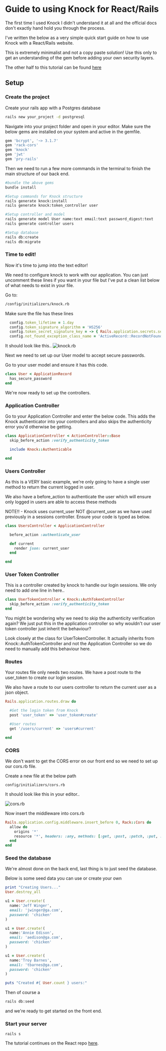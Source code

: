 # Guide to using Knock for React/Rails

The first time I used Knock I didn't understand it at all and the official docs don't exactly hand hold you through the process.

I've written the below as a very simple quick start guide on how to use Knock with a React/Rails website.

This is extremely minimalist and not a copy paste solution! Use this only to get an understanding of the gem before adding your own security layers.

The other half to this tutorial can be found [here](https://github.com/Chris-Stevenson-Git/Knock-Example-React)

## Setup

### Create the project
Create your rails app with a Postgres database

```bash
rails new your_project -d postgresql
```
Navigate into your project folder and open in your editor. Make sure the below gems are installed on your system and active in the gemfile.
```ruby
gem 'bcrypt', '~> 3.1.7'
gem 'rack-cors'
gem 'knock'
gem 'jwt'
gem 'pry-rails'
```

Then we need to run a few more commands in the terminal to finish the main structure of our back end.

```bash
#bundle the above gems
bundle install

#Setup commands for Knock structure
rails generate knock:install
rails generate knock:token_controller user

#Setup controller and model
rails generate model User name:text email:text password_digest:text
rails generate controller users

#Setup database
rails db:create
rails db:migrate
```

### Time to edit!
Now it's time to jump into the text editor!

We need to configure knock to work with our application. You can just uncomment these lines if you want in your file but I've put a clean list below of what needs to exist in your file.

Go to:
```bash
/config/initializers/knock.rb
```
Make sure the file has these lines
```rb
  config.token_lifetime = 1.day
  config.token_signature_algorithm = 'HS256'
  config.token_secret_signature_key = -> { Rails.application.secrets.secret_key_base }
  config.not_found_exception_class_name = 'ActiveRecord::RecordNotFound'
```
It should look like this..
![knock.rb](https://i.imgur.com/4LNowkb.png)

Next we need to set up our User model to accept secure passwords.

Go to your user model and ensure it has this code.
```rb
class User < ApplicationRecord
  has_secure_password
end
```
We're now ready to set up the controllers.

### Application Controller

Go to your Application Controller and enter the below code.
This adds the Knock authenticator into your controllers and also skips the authenticity error you'd otherwise be getting.

```rb
class ApplicationController < ActionController::Base
  skip_before_action :verify_authenticity_token

  include Knock::Authenticable

end
```

### Users Controller
As this is a VERY basic example, we're only going to have a single user method to return the current logged in user.

We also have a before_action to authenticate the user which will ensure only logged in users are able to access these methods

NOTE!! - Knock uses current_user NOT @current_user as we have used previously in a sessions controller. Ensure your code is typed as below.

```rb
class UsersController < ApplicationController

  before_action :authenticate_user

  def current
    render json: current_user
  end

end
```

### User Token Controller
This is a controller created by knock to handle our login sessions. We only need to add one line in here..
```rb
class UserTokenController < Knock::AuthTokenController
  skip_before_action :verify_authenticity_token
end
```

You might be wondering why we need to skip the authenticity verification again? We just put this in the application controller so why wouldn't our user token controller just inherit the behaviour?

Look closely at the class for UserTokenController. It actually inherits from Knock::AuthTokenController and not the Application Controller so we do need to manually add this behaviour here.


### Routes
Your routes file only needs two routes. We have a post route to the user_token to create our login session.

We also have a route to our users controller to return the current user as a json object.

```rb
Rails.application.routes.draw do

  #Get the login token from Knock
  post 'user_token' => 'user_token#create'

  #User routes
  get '/users/current' => 'users#current'

end
```

### CORS
We don't want to get the CORS error on our front end so we need to set up our cors.rb file.

Create a new file at the below path
```
config/initializers/cors.rb
```
It should look like this in your editor..

![cors.rb](https://i.imgur.com/xN1T7oD.png)

Now insert the middleware into cors.rb
```rb
Rails.application.config.middleware.insert_before 0, Rack::Cors do
  allow do
    origins '*'
    resource '*', headers: :any, methods: [:get, :post, :patch, :put, :delete]
  end
end
```

### Seed the database
We're almost done on the back end, last thing is to just seed the database.

Below is some seed data you can use or create your own
```rb
print "Creating Users..."
User.destroy_all

u1 = User.create!(
  name:'Jeff Winger',
  email: 'jwinger@ga.com',
  password: 'chicken'
)

u1 = User.create!(
  name:'Annie Edison',
  email: 'aedison@ga.com',
  password: 'chicken'
)

u1 = User.create!(
  name:'Troy Barnes',
  email: 'tbarnes@ga.com',
  password: 'chicken'
)

puts "Created #{ User.count } users:"
```

Then of course a
```bash
rails db:seed
```
and we're ready to get started on the front end.

### Start your server
```
rails s
```

The tutorial continues on the React repo [here](https://github.com/Chris-Stevenson-Git/Knock-Example-React).
